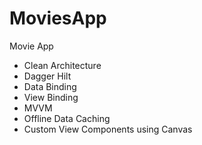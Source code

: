 # MoviesApp
Movie App
- Clean Architecture
- Dagger Hilt
- Data Binding
- View Binding
- MVVM
- Offline Data Caching
- Custom View Components using Canvas
  

